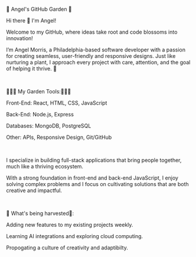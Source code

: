 
🌿 Angel's GitHub Garden 🌿

Hi there 👋  I'm Angel!

Welcome to my GitHub, where ideas take root and code blossoms into innovation!

I’m Angel Morris, a Philadelphia-based software developer with a passion for creating seamless, user-friendly and responsive designs. Just like nurturing a plant, I approach every project with care, attention, and the goal of helping it thrive. 🌼

<br>

 👩🏽‍🌾 My Garden Tools:👩🏽‍🌾

Front-End: React, HTML, CSS, JavaScript

Back-End: Node.js, Express

Databases: MongoDB, PostgreSQL

Other: APIs, Responsive Design, Git/GitHub

<br>

I specialize in building full-stack applications that bring people together, much like a thriving ecosystem. 

With a strong foundation in front-end and back-end JavaScript, I enjoy solving complex problems and I focus on cultivating solutions that are both creative and impactful.


<br>


🌱 What's being harvested🌱:

Adding new features to my existing projects weekly.

Learning AI integrations and exploring cloud computing.

Propogating a culture of creativity and adaptibilty.


 
<!--
**SofterEnginuity/softerEnginuity** is a ✨ _special_ ✨ repository because its `README.md` (this file) appears on your GitHub profile.


Some prects i have rrecently completed are..
- 📫 How to reach me: ...

-->
